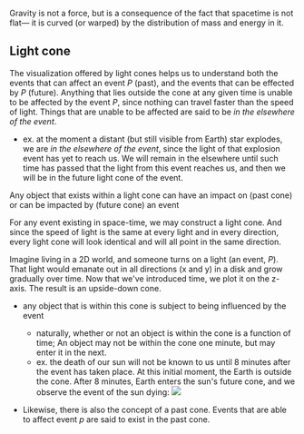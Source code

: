 
Gravity is not a force, but is a consequence of the fact that spacetime is not flat— it is curved (or warped) by the distribution of mass and energy in it.

## Light cone
The visualization offered by light cones helps us to understand both the events that can affect an event $P$ (past), and the events that can be effected by $P$ (future). Anything that lies outside the cone at any given time is unable to be affected by the event $P$, since nothing can travel faster than the speed of light. Things that are unable to be affected are said to be *in the elsewhere of the event*.
- ex. at the moment a distant (but still visible from Earth) star explodes, we are *in the elsewhere of the event*, since the light of that explosion event has yet to reach us. We will remain in the elsewhere until such time has passed that the light from this event reaches us, and then we will be in the future light cone of the event.

Any object that exists within a light cone can have an impact on (past cone) or can be impacted by (future cone) an event

For any event existing in space-time, we may construct a light cone. And since the speed of light is the same at every light and in every direction, every light cone will look identical and will all point in the same direction.

Imagine living in a 2D world, and someone turns on a light (an event, $P$). That light would emanate out in all directions (x and y) in a disk and grow gradually over time. Now that we've introduced time, we plot it on the z-axis. The result is an upside-down cone. 
- any object that is within this cone is subject to being influenced by the event
    - naturally, whether or not an object is within the cone is a function of time; An object may not be within the cone one minute, but may enter it in the next.
    - ex. the death of our sun will not be known to us until 8 minutes after the event has taken place. At this initial moment, the Earth is outside the cone. After 8 minutes, Earth enters the sun's future cone, and we observe the event of the sun dying:
    ![](/assets/images/2023-03-16-21-04-57.png)

- Likewise, there is also the concept of a past cone. Events that are able to affect event $p$ are said to exist in the past cone.